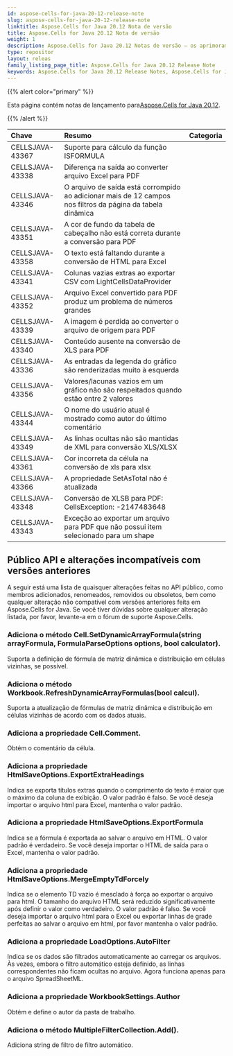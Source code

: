 ```yaml
---
id: aspose-cells-for-java-20-12-release-note
slug: aspose-cells-for-java-20-12-release-note
linktitle: Aspose.Cells for Java 20.12 Nota de versão
title: Aspose.Cells for Java 20.12 Nota de versão
weight: 1
description: Aspose.Cells for Java 20.12 Notas de versão – os aprimoramentos mais recentes, novos recursos e correções
type: repositor
layout: releas
family_listing_page_title: Aspose.Cells for Java 20.12 Release Note
keywords: Aspose.Cells for Java 20.12 Release Notes, Aspose.Cells for Java 20.12 updates and fixe
---
```

{{% alert color="primary" %}}

 Esta página contém notas de lançamento para[Aspose.Cells for Java 20.12](https://releases.aspose.com/cells/java/new-releases/aspose.cells-for-java-20.12/).

{{% /alert %}}

|**Chave**|**Resumo**|**Categoria**|
| :- | :- | :- |
|CELLSJAVA-43367|Suporte para cálculo da função ISFORMULA|
|CELLSJAVA-43338|Diferença na saída ao converter arquivo Excel para PDF|
|CELLSJAVA-43346|O arquivo de saída está corrompido ao adicionar mais de 12 campos nos filtros da página da tabela dinâmica|
|CELLSJAVA-43351|A cor de fundo da tabela de cabeçalho não está correta durante a conversão para PDF|
|CELLSJAVA-43358|O texto está faltando durante a conversão de HTML para Excel|
|CELLSJAVA-43341|Colunas vazias extras ao exportar CSV com LightCellsDataProvider|
|CELLSJAVA-43352|Arquivo Excel convertido para PDF produz um problema de números grandes|
|CELLSJAVA-43339|A imagem é perdida ao converter o arquivo de origem para PDF|
|CELLSJAVA-43340|Conteúdo ausente na conversão de XLS para PDF|
|CELLSJAVA-43336| As entradas da legenda do gráfico são renderizadas muito à esquerda|
|CELLSJAVA-43356|Valores/lacunas vazios em um gráfico não são respeitados quando estão entre 2 valores|
|CELLSJAVA-43344|O nome do usuário atual é mostrado como autor do último comentário|
|CELLSJAVA-43349|As linhas ocultas não são mantidas de XML para conversão XLS/XLSX|
|CELLSJAVA-43361|Cor incorreta da célula na conversão de xls para xlsx|
|CELLSJAVA-43366|A propriedade SetAsTotal não é atualizada|
|CELLSJAVA-43348|Conversão de XLSB para PDF: CellsException: -2147483648|
|CELLSJAVA-43343| Exceção ao exportar um arquivo para PDF que não possui item selecionado para um shape|

##  **Público API e alterações incompatíveis com versões anteriores**

A seguir está uma lista de quaisquer alterações feitas no API público, como membros adicionados, renomeados, removidos ou obsoletos, bem como qualquer alteração não compatível com versões anteriores feita em Aspose.Cells for Java. Se você tiver dúvidas sobre qualquer alteração listada, por favor, levante-a em o fórum de suporte Aspose.Cells.

###  **Adiciona o método Cell.SetDynamicArrayFormula(string arrayFormula, FormulaParseOptions options, bool calculator).**

Suporta a definição de fórmula de matriz dinâmica e distribuição em células vizinhas, se possível.

###  **Adiciona o método Workbook.RefreshDynamicArrayFormulas(bool calcul).**

Suporta a atualização de fórmulas de matriz dinâmica e distribuição em células vizinhas de acordo com os dados atuais.

###  **Adiciona a propriedade Cell.Comment.**

Obtém o comentário da célula.

###  **Adiciona a propriedade HtmlSaveOptions.ExportExtraHeadings**

Indica se exporta títulos extras quando o comprimento do texto é maior que o máximo da coluna de exibição.
O valor padrão é falso. Se você deseja importar o arquivo html para Excel, mantenha o valor padrão.

###  **Adiciona a propriedade HtmlSaveOptions.ExportFormula**

Indica se a fórmula é exportada ao salvar o arquivo em HTML. O valor padrão é verdadeiro.
Se você deseja importar o HTML de saída para o Excel, mantenha o valor padrão.

###  **Adiciona a propriedade HtmlSaveOptions.MergeEmptyTdForcely**

Indica se o elemento TD vazio é mesclado à força ao exportar o arquivo para html.
O tamanho do arquivo HTML será reduzido significativamente após definir o valor como verdadeiro. O valor padrão é falso.
Se você deseja importar o arquivo html para o Excel ou exportar linhas de grade perfeitas ao salvar o arquivo em html,
por favor mantenha o valor padrão.

###  **Adiciona a propriedade LoadOptions.AutoFilter**

Indica se os dados são filtrados automaticamente ao carregar os arquivos.
Às vezes, embora o filtro automático esteja definido, as linhas correspondentes não ficam ocultas no arquivo. Agora funciona apenas para o arquivo SpreadSheetML.

###  **Adiciona a propriedade WorkbookSettings.Author**

Obtém e define o autor da pasta de trabalho.

###  **Adiciona o método MultipleFilterCollection.Add().**

Adiciona string de filtro de filtro automático.

